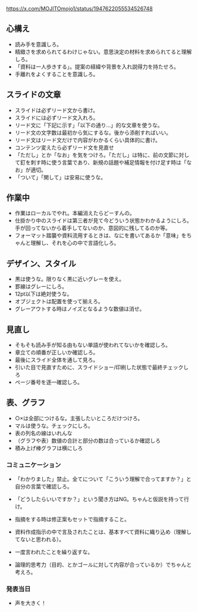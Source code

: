 https://x.com/MOJITOmojo1/status/1947622055534526748

## 心構え

* 読み手を意識しろ。
* 精緻さを求められてるわけじゃない。意思決定の材料を求められてると理解しろ。
* 「資料は一人歩きする」。提案の経緯や背景を入れ説得力を持たせろ。
* 手離れをよくすることを意識しろ。

## スライドの文章

* スライドは必ずリード文から書け。
* スライドには必ずリード文入れろ。
* リード文に「下記に示す」「以下の通り…」的な文章を使うな。
* リード文の文字数は最初から気にするな。後から添削すればいい。
* リード文はリード文だけで内容がわかるくらい具体的に書け。
* コンテンツ変えたら必ずリード文を見直せ
* 「ただし」とか「なお」を気をつけろ。「ただし」は特に、前の文節に対して釘を刺す時に使う言葉であり、新規の話題や補足情報を付け足す時は「なお」が適切。
* 「ついて」「関して」は安易に使うな。

## 作業中

* 作業はローカルでやれ。本編消えたらどーすんの。
* 仕掛かり中のスライドは第三者が見て今どういう状態かわかるようにしろ。手が回ってないから着手してないのか、意図的に残してるのか等。
* フォーマット踏襲や資料流用するときは、なにを書いてあるか「意味」をちゃんと理解し、それを心の中で言語化しろ。

## デザイン、スタイル

* 黒は使うな。限りなく黒に近いグレーを使え。
* 罫線はグレーにしろ。
* 12pt以下は絶対使うな。
* オブジェクトは配置を使って揃えろ。
* グレーアウトする時はノイズとなるような数値は消せ。

## 見直し

* そもそも読み手が知る由もない単語が使われてないかを確認しろ。
* 章立ての順番が正しいか確認しろ。
* 最後にスライド全体を通して見ろ。
* 引いた目で見直すために、スライドショー/印刷した状態で最終チェックしろ
* ページ番号を逐一確認しろ。

## 表、グラフ

* ○×は全部につけるな。主張したいところだけつけろ。
* マルは使うな。チェックにしろ。
* 表の列名の線はいれんな
* （グラフや表）数値の合計と部分の数は合っているか確認しろ
* 積み上げ棒グラフは横にしろ

### コミュニケーション

* 「わかりました」禁止。全てについて「こういう理解で合ってますか？」と自分の言葉で確認しろ。
* 「どうしたらいいですか？」という聞き方はNG。ちゃんと仮説を持って行け。
* 指摘をする時は修正案もセットで指摘すること。
* 資料作成指示の中で言及されたことは、基本すべて資料に織り込め（理解してないと思われる）。
* 一度言われたことを繰り返すな。

* 論理的思考力（目的、とかゴールに対して内容が合っているか）でちゃんと考えろ。

### 発表当日

* 声を大きく！